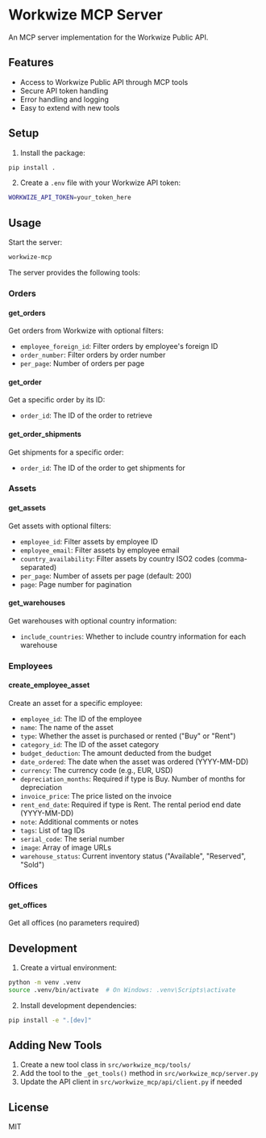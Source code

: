 # Workwize MCP Server

An MCP server implementation for the Workwize Public API.

## Features

- Access to Workwize Public API through MCP tools
- Secure API token handling
- Error handling and logging
- Easy to extend with new tools

## Setup

1. Install the package:
```bash
pip install .
```

2. Create a `.env` file with your Workwize API token:
```bash
WORKWIZE_API_TOKEN=your_token_here
```

## Usage

Start the server:
```bash
workwize-mcp
```

The server provides the following tools:

### Orders

#### get_orders
Get orders from Workwize with optional filters:
- `employee_foreign_id`: Filter orders by employee's foreign ID
- `order_number`: Filter orders by order number
- `per_page`: Number of orders per page

#### get_order
Get a specific order by its ID:
- `order_id`: The ID of the order to retrieve

#### get_order_shipments
Get shipments for a specific order:
- `order_id`: The ID of the order to get shipments for

### Assets

#### get_assets
Get assets with optional filters:
- `employee_id`: Filter assets by employee ID
- `employee_email`: Filter assets by employee email
- `country_availability`: Filter assets by country ISO2 codes (comma-separated)
- `per_page`: Number of assets per page (default: 200)
- `page`: Page number for pagination

#### get_warehouses
Get warehouses with optional country information:
- `include_countries`: Whether to include country information for each warehouse

### Employees

#### create_employee_asset
Create an asset for a specific employee:
- `employee_id`: The ID of the employee
- `name`: The name of the asset
- `type`: Whether the asset is purchased or rented ("Buy" or "Rent")
- `category_id`: The ID of the asset category
- `budget_deduction`: The amount deducted from the budget
- `date_ordered`: The date when the asset was ordered (YYYY-MM-DD)
- `currency`: The currency code (e.g., EUR, USD)
- `depreciation_months`: Required if type is Buy. Number of months for depreciation
- `invoice_price`: The price listed on the invoice
- `rent_end_date`: Required if type is Rent. The rental period end date (YYYY-MM-DD)
- `note`: Additional comments or notes
- `tags`: List of tag IDs
- `serial_code`: The serial number
- `image`: Array of image URLs
- `warehouse_status`: Current inventory status ("Available", "Reserved", "Sold")

### Offices

#### get_offices
Get all offices (no parameters required)

## Development

1. Create a virtual environment:
```bash
python -m venv .venv
source .venv/bin/activate  # On Windows: .venv\Scripts\activate
```

2. Install development dependencies:
```bash
pip install -e ".[dev]"
```

## Adding New Tools

1. Create a new tool class in `src/workwize_mcp/tools/`
2. Add the tool to the `_get_tools()` method in `src/workwize_mcp/server.py`
3. Update the API client in `src/workwize_mcp/api/client.py` if needed

## License

MIT
